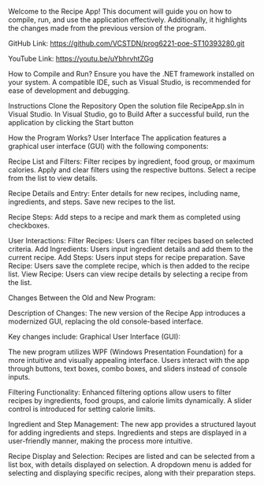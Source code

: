 Welcome to the Recipe App! This document will guide you on how to compile, run, and use the application effectively. 
Additionally, it highlights the changes made from the previous version of the program.


GitHub Link:
https://github.com/VCSTDN/prog6221-poe-ST10393280.git

YouTube Link:
https://youtu.be/uYbhrvhtZGg


How to Compile and Run?
Ensure you have the .NET framework installed on your system.
A compatible IDE, such as Visual Studio, is recommended for ease of development and debugging.

Instructions
Clone the Repository
Open the solution file RecipeApp.sln in Visual Studio.
In Visual Studio, go to Build
After a successful build, run the application by clicking the Start button

How the Program Works?
User Interface
The application features a graphical user interface (GUI) with the following components:

Recipe List and Filters:
Filter recipes by ingredient, food group, or maximum calories.
Apply and clear filters using the respective buttons.
Select a recipe from the list to view details.

Recipe Details and Entry:
Enter details for new recipes, including name, ingredients, and steps.
Save new recipes to the list.

Recipe Steps:
Add steps to a recipe and mark them as completed using checkboxes.

User Interactions:
Filter Recipes: Users can filter recipes based on selected criteria.
Add Ingredients: Users input ingredient details and add them to the current recipe.
Add Steps: Users input steps for recipe preparation.
Save Recipe: Users save the complete recipe, which is then added to the recipe list.
View Recipe: Users can view recipe details by selecting a recipe from the list.

Changes Between the Old and New Program:

Description of Changes:
The new version of the Recipe App introduces a modernized GUI, replacing the old console-based interface. 

Key changes include:
Graphical User Interface (GUI):

The new program utilizes WPF (Windows Presentation Foundation) for a more intuitive and visually appealing interface.
Users interact with the app through buttons, text boxes, combo boxes, and sliders instead of console inputs.

Filtering Functionality:
Enhanced filtering options allow users to filter recipes by ingredients, food groups, and calorie limits dynamically.
A slider control is introduced for setting calorie limits.

Ingredient and Step Management:
The new app provides a structured layout for adding ingredients and steps.
Ingredients and steps are displayed in a user-friendly manner, making the process more intuitive.

Recipe Display and Selection:
Recipes are listed and can be selected from a list box, with details displayed on selection.
A dropdown menu is added for selecting and displaying specific recipes, along with their preparation steps.
